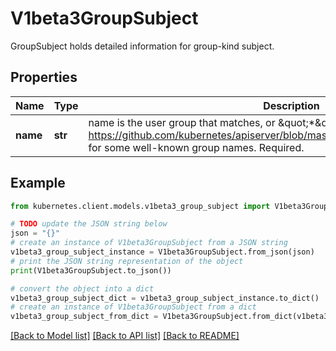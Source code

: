 # V1beta3GroupSubject

GroupSubject holds detailed information for group-kind subject.

## Properties

Name | Type | Description | Notes
------------ | ------------- | ------------- | -------------
**name** | **str** | name is the user group that matches, or \&quot;*\&quot; to match all user groups. See https://github.com/kubernetes/apiserver/blob/master/pkg/authentication/user/user.go for some well-known group names. Required. | 

## Example

```python
from kubernetes.client.models.v1beta3_group_subject import V1beta3GroupSubject

# TODO update the JSON string below
json = "{}"
# create an instance of V1beta3GroupSubject from a JSON string
v1beta3_group_subject_instance = V1beta3GroupSubject.from_json(json)
# print the JSON string representation of the object
print(V1beta3GroupSubject.to_json())

# convert the object into a dict
v1beta3_group_subject_dict = v1beta3_group_subject_instance.to_dict()
# create an instance of V1beta3GroupSubject from a dict
v1beta3_group_subject_from_dict = V1beta3GroupSubject.from_dict(v1beta3_group_subject_dict)
```
[[Back to Model list]](../README.md#documentation-for-models) [[Back to API list]](../README.md#documentation-for-api-endpoints) [[Back to README]](../README.md)


